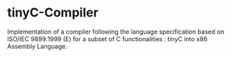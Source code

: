 # tinyC-Compiler
Implementation of a compiler following the language specification based on ISO/IEC 9899:1999 (E) for a subset of C functionalities : tinyC into x86 Assembly Language.
